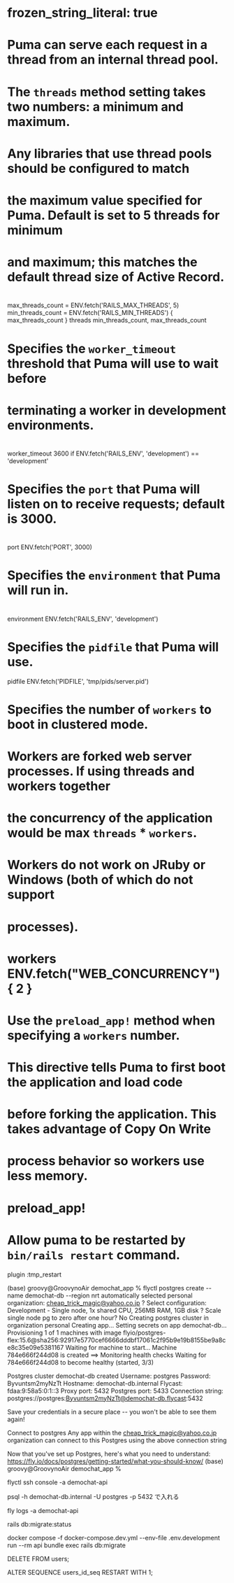 # frozen_string_literal: true

# Puma can serve each request in a thread from an internal thread pool.

# The `threads` method setting takes two numbers: a minimum and maximum.

# Any libraries that use thread pools should be configured to match

# the maximum value specified for Puma. Default is set to 5 threads for minimum

# and maximum; this matches the default thread size of Active Record.

#

max_threads_count = ENV.fetch('RAILS_MAX_THREADS', 5)
min_threads_count = ENV.fetch('RAILS_MIN_THREADS') { max_threads_count }
threads min_threads_count, max_threads_count

# Specifies the `worker_timeout` threshold that Puma will use to wait before

# terminating a worker in development environments.

#

worker_timeout 3600 if ENV.fetch('RAILS_ENV', 'development') == 'development'

# Specifies the `port` that Puma will listen on to receive requests; default is 3000.

#

port ENV.fetch('PORT', 3000)

# Specifies the `environment` that Puma will run in.

#

environment ENV.fetch('RAILS_ENV', 'development')

# Specifies the `pidfile` that Puma will use.

pidfile ENV.fetch('PIDFILE', 'tmp/pids/server.pid')

# Specifies the number of `workers` to boot in clustered mode.

# Workers are forked web server processes. If using threads and workers together

# the concurrency of the application would be max `threads` \* `workers`.

# Workers do not work on JRuby or Windows (both of which do not support

# processes).

#

# workers ENV.fetch("WEB_CONCURRENCY") { 2 }

# Use the `preload_app!` method when specifying a `workers` number.

# This directive tells Puma to first boot the application and load code

# before forking the application. This takes advantage of Copy On Write

# process behavior so workers use less memory.

#

# preload_app!

# Allow puma to be restarted by `bin/rails restart` command.

plugin :tmp_restart

(base) groovy@GroovynoAir demochat_app % flyctl postgres create --name demochat-db --region nrt
automatically selected personal organization: cheap_trick_magic@yahoo.co.jp
? Select configuration: Development - Single node, 1x shared CPU, 256MB RAM, 1GB disk
? Scale single node pg to zero after one hour? No
Creating postgres cluster in organization personal
Creating app...
Setting secrets on app demochat-db...
Provisioning 1 of 1 machines with image flyio/postgres-flex:15.6@sha256:92917e5770cef6666dddbf17061c2f95b9e19b8155be9a8ce8c35e09e5381167
Waiting for machine to start...
Machine 784e666f244d08 is created
==> Monitoring health checks
Waiting for 784e666f244d08 to become healthy (started, 3/3)

Postgres cluster demochat-db created
Username: postgres
Password: Byvuntsm2myNzTt
Hostname: demochat-db.internal
Flycast: fdaa:9:58a5:0:1::3
Proxy port: 5432
Postgres port: 5433
Connection string: postgres://postgres:Byvuntsm2myNzTt@demochat-db.flycast:5432

Save your credentials in a secure place -- you won't be able to see them again!

Connect to postgres
Any app within the cheap_trick_magic@yahoo.co.jp organization can connect to this Postgres using the above connection string

Now that you've set up Postgres, here's what you need to understand: https://fly.io/docs/postgres/getting-started/what-you-should-know/
(base) groovy@GroovynoAir demochat_app %

flyctl ssh console -a demochat-api

psql -h demochat-db.internal -U postgres -p 5432 で入れる

fly logs -a demochat-api

rails db:migrate:status

docker compose -f docker-compose.dev.yml --env-file .env.development run --rm api bundle exec rails db:migrate

DELETE FROM users;

ALTER SEQUENCE users_id_seq RESTART WITH 1;
